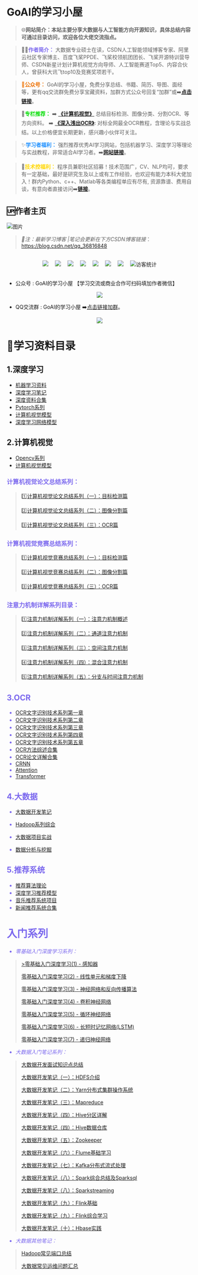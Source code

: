 # GoAI的学习小屋

> 🌐**网站简介：本站主要分享大数据与人工智能方向开源知识，具体总结内容可通过目录访问，欢迎各位大佬交流指点。**

> 👨‍💻<font color="#7B68EE">**作者简介：** </font>大数据专业硕士在读，CSDN人工智能领域博客专家、阿里云社区专家博主、百度飞桨PPDE、飞桨校领航团团长、飞桨开源特训营导师、CSDN新星计划计算机视觉方向导师、人工智能赛道Top5、内容合伙人，曾获科大讯飞top10及竞赛奖项若干。<font color="#ED700">
 
>💚**公众号：**</font> GoAI的学习小屋，免费分享总结、书籍、简历、导图、面经等，更有qq交流群免费分享宝藏资料，加群方式公众号回复“加群”或➡️[**点击链接**](https://qm.qq.com/cgi-bin/qm/qr?k=YksJ4zWlaOo_ya7Ey_cpjfbgGxJtQLIZ&jump_from=webapi&authKey=ub6O4L4nqKep8KVTv3pkx%20x18IeIgDuUgKvOL/Wwq2utRODmWnZcxoo8rGHcHnIB)。

> 🎉<font color="#00dd00">**专栏推荐：** </font>➡️ **[《计算机视觉》](https://blog.csdn.net/qq_36816848/category_11641419.html)** 总结目标检测、图像分类、分割OCR、等方向资料。 ➡️ **[《深入浅出OCR》](http://t.csdn.cn/vISpP):**  对标全网最全OCR教程，含理论与实战总结。以上价格便宜长期更新，感兴趣小伙伴可关注。

> ✨<font color="#1E90FF">**学习者福利：**</font> 强烈推荐优秀AI学习网站，包括机器学习、深度学习等理论与实战教程，非常适合AI学习者。➡️[**网站链接**](https://www.cbedai.net/goai)。

> 👏<font color="#FFD700">**技术控福利：**</font> 程序员兼职社区招募！技术范围广，CV、NLP均可，要求有一定基础，最好是研究生及以上或有工作经验，也欢迎有能力本科大佬加入！群内Python、c++、Matlab等各类编程单应有尽有, 资源靠谱、费用自谈，有意向者直接访问➡️[**链接**](https://doc.weixin.qq.com/sheet/e3_AbEADgZXANESk3HUThAQ0u6WSAV04?scode=AMcAFgfjAAYS3RQ2CIAbEADgZXANE&tab=upwjhg)。


## 🆙作者主页

![图片](./md/ide.png)
 > *📝注：最新学习博客 |笔记会更新在下方CSDN博客链接*：https://blog.csdn.net/qq_36816848
 <!--- <div align="center"><img src="https://cdn.jsdelivr.net/gh/sun0225SUN/photos/images/202110311924844.png" /></div>-->

</br>
<div align="center">
  <a href="https://blog.csdn.net/qq_36816848"><img src="https://img.shields.io/badge/CSDN-%E5%8D%9A%E5%AE%A2-c32136"></a>&emsp; 
  <a href="https://github.com/GoAlers"><img src="https://img.shields.io/badge/GoAlers-Github-orange" /></a>&emsp;
  <a href="https://aistudio.baidu.com/aistudio/personalcenter/thirdview/703719"><img src="https://img.shields.io/badge/AI-百度飞桨-blue" /></a>&emsp;
  <a href="http://www.gaohongwei.cn"><img src="https://img.shields.io/badge/Resume-简历-purple"></a>&emsp; 
  <a href="https://www.zhihu.com/people/GoAI/"><img src="https://img.shields.io/badge/zhihu-%E7%9F%A5%E4%B9%8E-yellow"></a>&emsp;
  <a href="https://goalers.github.io/#/"><img src="https://img.shields.io/badge/GoAI-学习主页-purple"></a>&emsp;
  <a href="https://www.cbedai.net/goai"><img src="https://img.shields.io/badge/AI-学习网站-green" /></a>&emsp;
 <!--- <a href="https://space.bilibili.com/448488855/"><img src="https://img.shields.io/badge/bilibili-B%E7%AB%99-ff69b4"></a>&emsp;  -->
<!-- 访客数统计徽标 -->
  <img src="https://visitor-badge.glitch.me/badge?page_id=GoAlers" alt="访客统计" /></div>
</br>




* 公众号 : GoAI的学习小屋 【学习交流或商业合作可扫码填加作者微信】

<p align="center">
 <img src="./md/2.jpg"> </p>

* QQ交流群 : GoAI的学习小屋  ➡️[点击链接加群](https://qm.qq.com/cgi-bin/qm/qr?k=YksJ4zWlaOo_ya7Ey_cpjfbgGxJtQLIZ&jump_from=webapi&authKey=ub6O4L4nqKep8KVTv3pkx%20x18IeIgDuUgKvOL/Wwq2utRODmWnZcxoo8rGHcHnIB)。


<p align="center">
 <img src="./md/GoAI的学习小屋群聊二维码.png"> </p>

# 🎉学习资料目录

## 1.深度学习

* [机器学习资料](https://blog.csdn.net/qq_36816848/category_10846122.html)
* [深度学习笔记](https://blog.csdn.net/qq_36816848/category_11053032.html)
* [深度资料合集](https://blog.csdn.net/qq_36816848/article/details/125829496)
* [Pytorch系列](https://blog.csdn.net/qq_36816848/category_11477132.html)
* [计算机视觉模型](md/cv.md)
* [深度学习网络模型](md/model.md)

## 2.计算机视觉

* [Opencv系列](https://blog.csdn.net/qq_36816848/article/details/123805173)
* [计算机视觉模型](md/cv.md)


###  <font color="#7B68EE"> 计算机视觉论文总结系列：

> 1️⃣[计算机视觉论文总结系列（一）：目标检测篇](http://t.csdn.cn/Im8zn)
> 
> 2️⃣[计算机视觉论文总结系列（二）：图像分割篇](http://t.csdn.cn/Wzx3L)
> 
> 3️⃣[计算机视觉论文总结系列（三）：OCR篇](https://blog.csdn.net/qq_36816848/article/details/130147440) 

###   <font color="#7B68EE"> 计算机视觉竞赛总结系列：

> 1️⃣[计算机视觉竞赛总结系列（一）：目标检测篇](https://blog.csdn.net/qq_36816848/article/details/129407563)
> 
> 2️⃣[计算机视觉竞赛总结系列（二）：图像分割篇](https://blog.csdn.net/qq_36816848/article/details/129763001)
> 
> 3️⃣[计算机视觉竞赛总结系列（三）：OCR篇](https://blog.csdn.net/qq_36816848/article/details/130100877) 

### **注意力机制详解系列目录：**
>  1️⃣[注意力机制详解系列（一）：注意力机制概述](https://blog.csdn.net/qq_36816848/article/details/129206299)
> 
> 2️⃣[注意力机制详解系列（二）：通道注意力机制](https://blog.csdn.net/qq_36816848/article/details/129206184)
> 
> 3️⃣[注意力机制详解系列（三）：空间注意力机制](https://blog.csdn.net/qq_36816848/article/details/129207369)
> 
>  4️⃣[注意力机制详解系列（四）：混合注意力机制](https://blog.csdn.net/qq_36816848/article/details/129207419)
> 
> 5️⃣[注意力机制详解系列（五）：分支与时间注意力机制](https://blog.csdn.net/qq_36816848/article/details/129288326)

## 3.OCR

* [OCR文字识别技术系列第一章](https://blog.csdn.net/qq_36816848/article/details/12390856)
* [OCR文字识别技术系列第二章](https://blog.csdn.net/qq_36816848/article/details/12394341)
* [OCR文字识别技术系列第三章](https://blog.csdn.net/qq_36816848/article/details/12395907)
* [OCR文字识别技术系列第四章](https://blog.csdn.net/qq_36816848/article/details/12405580)
* [OCR文字识别技术系列第五章](https://blog.csdn.net/qq_36816848/article/details/12413149)
* [OCR方法综述合集](https://blog.csdn.net/qq_36816848/article/details/125615331)
* [OCR论文详解合集](https://blog.csdn.net/qq_36816848/article/details/125126563)
* [CRNN](https://blog.csdn.net/qq_36816848/article/details/121723891)
* [Attention](https://blog.csdn.net/qq_36816848/article/details/122743693)
* [Transformer](https://blog.csdn.net/qq_36816848/article/details/123177970)

## 4.大数据

* [大数据开发笔记](https://blog.csdn.net/qq_36816848/article/details/113767367)
* [Hadoop系列综合](https://blog.csdn.net/qq_36816848/category_10847000.html)

* [大数据项目实战](https://blog.csdn.net/qq_36816848/category_11274508.html)
* [数据分析与挖掘](https://blog.csdn.net/qq_36816848/category_10976756.html)


## 5.推荐系统

* [推荐算法理论](https://blog.csdn.net/qq_36816848/category_10770781.html)
* [深度学习推荐模型](https://blog.csdn.net/qq_36816848/category_10770781.html)
* [音乐推荐系统项目](https://blog.csdn.net/qq_36816848/article/details/108383078)
* [新闻推荐系统合集](https://blog.csdn.net/qq_36816848/article/details/121941803)

# 入门系列

* *零基础入门深度学习系列：*

> [>零基础入门深度学习(1) - 感知器](https://www.zybuluo.com/hanbingtao/note/433855)
>
> [零基础入门深度学习(2) - 线性单元和梯度下降](https://www.zybuluo.com/hanbingtao/note/448086)
>
> [零基础入门深度学习(3) - 神经网络和反向传播算法](https://www.zybuluo.com/hanbingtao/note/476663)
>
> [零基础入门深度学习(4) - 卷积神经网络](https://www.zybuluo.com/hanbingtao/note/485480)
>
> [零基础入门深度学习(5) - 循环神经网络](https://zybuluo.com/hanbingtao/note/541458)
>
> [零基础入门深度学习(6) - 长短时记忆网络(LSTM)](https://zybuluo.com/hanbingtao/note/581764)
>
> [零基础入门深度学习(7) - 递归神经网络](https://zybuluo.com/hanbingtao/note/626300)


* *大数据入门笔记系列：*

> [大数据开发面试知识点总结](https://blog.csdn.net/qq_36816848/article/details/113767367)
>
> [大数据开发笔记（一）：HDFS介绍](https://blog.csdn.net/qq_36816848/article/details/112862040)
>
> [大数据开发笔记（二）：Yarn分布式集群操作系统](https://blog.csdn.net/qq_36816848/article/details/112862067)
>
> [大数据开发笔记（三）：Mapreduce](https://blog.csdn.net/qq_36816848/article/details/112862086)
>
> [大数据开发笔记（四）：Hive分区详解](https://blog.csdn.net/qq_36816848/article/details/113782028)
>
> [大数据开发笔记（四）：Hive数据仓库](https://blog.csdn.net/qq_36816848/article/details/112862113)
>
> [大数据开发笔记（五）：Zookeeper](https://blog.csdn.net/qq_36816848/article/details/113106315)
>
> [大数据开发笔记（六）：Flume基础学习](https://blog.csdn.net/qq_36816848/article/details/113633737)
>
> [大数据开发笔记（七）：Kafka分布式流式处理](https://blog.csdn.net/qq_36816848/article/details/113637300)
>
> [大数据开发笔记（八）：Spark综合总结及Sparksql](https://blog.csdn.net/qq_36816848/article/details/113359463)
>
> [大数据开发笔记（八）：Sparkstreaming](https://blog.csdn.net/qq_36816848/article/details/113638125)
>
> [大数据开发笔记（九）：Flink基础](https://blog.csdn.net/qq_36816848/article/details/114260688)
>
> [大数据开发笔记（九）：Flink综合学习](https://blog.csdn.net/qq_36816848/article/details/114260722)
>
> [大数据开发笔记（十）：Hbase实践](https://blog.csdn.net/qq_36816848/article/details/112862238)

* *大数据其他笔记：*

> [Hadoop常见端口总结](https://blog.csdn.net/qq_36816848/article/details/113106441)
>
> [大数据常见运维问题汇总](https://blog.csdn.net/qq_36816848/article/details/114897825)


